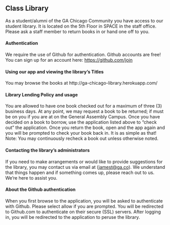 ## Class Library

As a student/alumni of the GA Chicago Community you have access to our student library. It is located on the 5th Floor in SPACE in the staff office. Please ask a staff member to return books in or hand one off to you.

#### Authentication
We require the use of Github for authentication. Github accounts are free! You can sign up for an account here: https://github.com/join

#### Using our app and viewing the library’s Titles
You may browse the books at http://ga­-chicago­-library.herokuapp.com/

#### Library Lending Policy and usage
You are allowed to have one book checked out for a maximum of three (3) business days. At any point, we may request a book to be returned; if must be on you if you are at on the General Assembly Campus. Once you have decided on a book to borrow, use the application listed above to “check out” the application. Once you return the book, open and the app again and you will be prompted to check your book back in. It is as simple as that! Note: You may continuously re­check a book out unless otherwise noted.

#### Contacting the library’s administrators
If you need to make arrangements or would like to provide suggestions for the library, you may contact us via email at (jamest@ga.co). We understand that things happen and if something comes up, please reach out to us. We’re here to assist you.

#### About the Github authentication
When you first browse to the application, you will be asked to authenticate with Github. Please select allow if you are prompted. You will be redirected to Github.com to authenticate on their secure (SSL) servers. After logging in, you will be redirected to the application to peruse the library.
